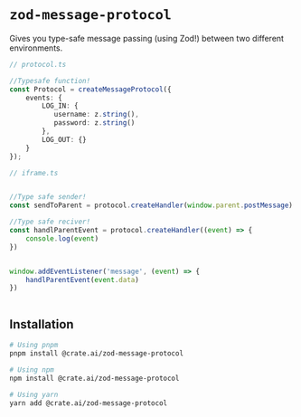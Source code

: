 # `zod-message-protocol`

Gives you type-safe message passing (using Zod!) between two different environments.

```ts
// protocol.ts

//Typesafe function!
const Protocol = createMessageProtocol({
    events: {
        LOG_IN: {
           username: z.string(),
           password: z.string()
        },
        LOG_OUT: {}
    }
});

// iframe.ts


//Type safe sender!
const sendToParent = protocol.createHandler(window.parent.postMessage)

//Type safe reciver!
const handlParentEvent = protocol.createHandler((event) => {
    console.log(event)
})


window.addEventListener('message', (event) => {
    handlParentEvent(event.data)
})



```

## Installation

```bash
# Using pnpm
pnpm install @crate.ai/zod-message-protocol

# Using npm
npm install @crate.ai/zod-message-protocol

# Using yarn
yarn add @crate.ai/zod-message-protocol

